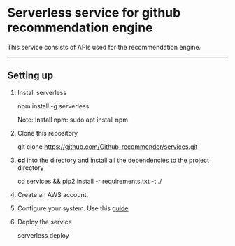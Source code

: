 Serverless service for github recommendation engine
===================

This service consists of APIs used for the recommendation engine.

----------


Setting up
-------------

1) Install serverless

    npm install -g serverless

    Note: Install npm: sudo apt install npm

2) Clone this repository

    git clone https://github.com/Github-recommender/services.git

3) **cd** into the directory and install all the dependencies to the project directory

    cd services && pip2 install -r requirements.txt -t ./

4) Create an AWS account.

5) Configure your system. Use this [guide](http://docs.aws.amazon.com/cli/latest/userguide/cli-chap-getting-started.html)

6) Deploy the service

    serverless deploy
